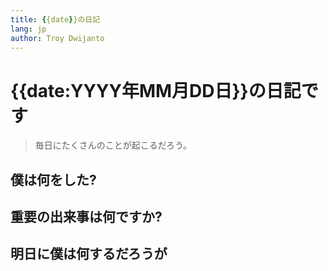```yaml
---
title: {{date}}の日記
lang: jp
author: Troy Dwijanto
---
```

# {{date:YYYY年MM月DD日}}の日記です
> 毎日にたくさんのことが起こるだろう。

## 僕は何をした?

## 重要の出来事は何ですか?

## 明日に僕は何するだろうが